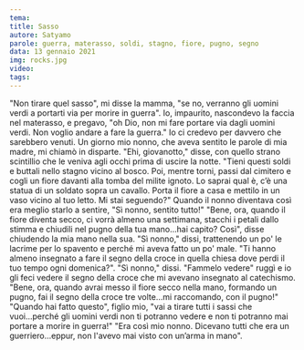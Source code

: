 ```yaml
---
tema:
title: Sasso
autore: Satyamo
parole: guerra, materasso, soldi, stagno, fiore, pugno, segno
data: 13 gennaio 2021
img: rocks.jpg
video: 
tags: 
---
```

"Non tirare quel sasso", mi disse la mamma, "se no, verranno gli uomini verdi a portarti via per morire in guerra".  Io, impaurito, nascondevo la faccia nel materasso, e pregavo, "oh Dio, non mi fare portare via dagli uomini verdi.  Non voglio andare a fare la guerra."  Io ci credevo per davvero che sarebbero venuti.  Un giorno mio nonno, che aveva sentito le parole di mia madre, mi chiamò in disparte.  "Ehi, giovanotto," disse, con quello strano scintillio che le veniva agli occhi prima di uscire la notte.  "Tieni questi soldi e buttali nello stagno vicino al bosco. Poi, mentre torni, passi dal cimitero e cogli un fiore davanti alla tomba del milite ignoto.  Lo saprai qual è, c’è una statua di un soldato sopra un cavallo.  Porta il fiore a casa e mettilo in un vaso vicino al tuo letto.  Mi stai seguendo?" Quando il nonno diventava così era meglio starlo a sentire, "Sì nonno, sentito tutto!" "Bene, ora, quando il fiore diventa secco, ci vorrà almeno una settimana, stacchi i petali dallo stimma e chiudili nel pugno della tua mano...hai capito? Così", disse chiudendo la mia mano nella sua. "Sì nonno," dissi, trattenendo un po' le lacrime per lo spavento e perché mi aveva fatto un po' male. "Ti hanno almeno insegnato a fare il segno della croce in quella chiesa dove perdi il tuo tempo ogni domenica?". "Sì nonno," dissi.  "Fammelo vedere" ruggì e io gli feci vedere il segno della croce che mi avevano insegnato al catechismo. "Bene, ora, quando avrai messo il fiore secco nella mano, formando un pugno, fai il segno della croce tre volte...mi raccomando, con il pugno!" "Quando hai fatto questo", figlio mio, "vai a tirare tutti i sassi che vuoi...perché gli uomini verdi non ti potranno vedere e non ti potranno mai portare a morire in guerra!" "Era così mio nonno.  Dicevano tutti che era un guerriero...eppur, non l'avevo mai visto con un’arma in mano".